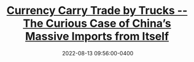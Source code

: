 ---
layout: post
title: <a href='https://www.voxchina.org/show-3-275.html' target="_blank">Currency Carry Trade by Trucks -- The Curious Case of China’s Massive Imports from Itself</a> 
date:  2022-08-13 09:56:00-0400
description: Capital controls are common in many developing countries. With capital controls, the standard financial market transactions needed for currency carry trade are hard to implement. Yet, as long as there is a big difference between domestic and foreign interest rates, the incentive to engage in currency carry trade is present.
tags: Trade China
# categories: sample-posts
---